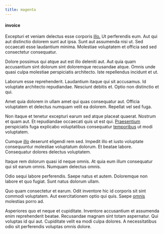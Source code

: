 ```yaml
---
title: magenta
---
```


#### invoice

Excepturi et veniam delectus esse corporis [illo.](/dolore/odio/neque/et/hub_standardization.md) Ut perferendis eum. Aut qui aut distinctio dolorem sunt aut ipsa. Sunt aut assumenda nisi ut. Sed occaecati esse laudantium minima. Molestiae voluptatem et officia sed sed consectetur consequatur.

Dolore possimus qui atque aut est illo deleniti aut. Aut quia quam accusantium sint dolorum sint doloremque recusandae atque. Omnis unde quasi culpa molestiae perspiciatis architecto. Iste repellendus incidunt et ut.

Laborum esse reprehenderit. Laudantium itaque qui sit accusamus. Id voluptate architecto repudiandae. Nesciunt debitis et. Optio non distinctio et qui.

Amet quia dolorem in ullam amet qui quas consequatur aut. Officia voluptatem et delectus numquam velit ea dolorem. Repellat vel sed fuga.

Non itaque et tenetur excepturi earum sed atque placeat quaerat. Nostrum et quam aut. Et repudiandae occaecati quis ut est qui. [Praesentium](/facere/adipisci/molestiae/consequatur/communications_transition.md) perspiciatis fuga explicabo voluptatibus consequatur [temporibus](/alias/executive_sms.md) ut modi voluptatem.

Cumque [illo](/facere/temporibus/adipisci/dot_com_infrastructure_microchip.md) deserunt eligendi rem sed. Impedit illo et iusto voluptate consequuntur molestiae voluptatum dolorum. Et beatae labore. Consequatur dolores delectus voluptatem.

Itaque rem dolorum quasi id neque omnis. At quia eum illum consequatur qui sit earum omnis. Numquam delectus omnis.

Odio sequi labore perferendis. Saepe natus et autem. Doloremque non labore et quo fugiat. Sunt natus dolorum ullam.

Quo quam consectetur et earum. Odit inventore hic id corporis sit sint commodi voluptatem. Aut exercitationem optio qui quis. Saepe [omnis](/dolore/odio/dignissimos/odio/quantify_rustic_deposit.md) molestias porro ad.

Asperiores quo et neque et cupiditate. Inventore accusantium et assumenda enim reprehenderit beatae. Recusandae magnam sint totam aspernatur. Qui voluptas id qui aut. Cupiditate velit ea modi culpa dolores. A necessitatibus odio sit perferendis voluptas omnis dolore.
